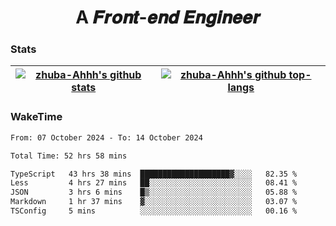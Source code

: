 <h1 align="center">A 𝑭𝒓𝒐𝒏𝒕-𝒆𝒏𝒅 𝑬𝒏𝒈𝒊𝒏𝒆𝒆𝒓</h1>

### Stats

| <a href="https://github.com/zhuba-Ahhh"><img align="center" src="https://github-readme-stats.vercel.app/api?username=zhuba-Ahhh&hide_title=true&hide_border=true&show_icons=trueline_height=21&text_color=000&icon_color=000&bg_color=0,ea6161,ffc64d,fffc4d,52fa5a&theme=graywhite" alt="zhuba-Ahhh's github stats" /> </a> | <a href="https://github.com/zhuba-Ahhh"><img align="center" src="https://github-readme-stats.vercel.app/api/top-langs/?username=zhuba-Ahhh&hide_title=true&hide_border=true&layout=compact&hide_border=true&show_icons=trueline_height=40&text_color=000&icon_color=000&bg_color=0,ea6161,ffc64d,fffc4d,52fa5a&theme=graywhite&langs_count=6" alt="zhuba-Ahhh's github top-langs"/> </a> |
| ------------- | ------------- |

### WakeTime

<!--START_SECTION:waka-->

```txt
From: 07 October 2024 - To: 14 October 2024

Total Time: 52 hrs 58 mins

TypeScript   43 hrs 38 mins  ████████████████████▓░░░░   82.35 %
Less         4 hrs 27 mins   ██░░░░░░░░░░░░░░░░░░░░░░░   08.41 %
JSON         3 hrs 6 mins    █▒░░░░░░░░░░░░░░░░░░░░░░░   05.88 %
Markdown     1 hr 37 mins    ▓░░░░░░░░░░░░░░░░░░░░░░░░   03.07 %
TSConfig     5 mins          ░░░░░░░░░░░░░░░░░░░░░░░░░   00.16 %
```

<!--END_SECTION:waka-->

